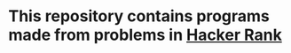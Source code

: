<h1>This repository contains programs made from problems in <a href="https://www.hackerrank.com/">Hacker Rank</a><h1>